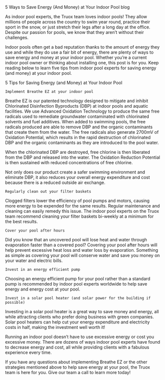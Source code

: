 5 Ways to Save Energy (And Money) at Your Indoor Pool
blog

As indoor pool experts, the Truox team loves indoor pools! They allow millions of people across the country to swim year round, practice their sport in the snow, or just stretch their legs after a long day at the office. Despite our passion for pools, we know that they aren’t without their challenges.

Indoor pools often get a bad reputation thanks to the amount of energy they use and while they do use a fair bit of energy, there are plenty of ways to save energy and money at your indoor pool. Whether you’re a current indoor pool owner or thinking about installing one, this post is for you. Keep reading below to learn five tips from indoor pool experts for saving energy (and money) at your indoor pool.

5 Tips for Saving Energy (and Money) at Your Indoor Pool

    Implement Breathe EZ at your indoor pool

Breathe EZ is our patented technology designed to mitigate and inhibit Chlorinated Disinfection Byproducts (DBP) at indoor pools and aquatic facilities. We use Advanced Oxidation Technology to produce the same free radicals used to remediate groundwater contaminated with chlorinated solvents and fuel additives. When added to swimming pools, the free radicals produced are able to remove DBP and the organic contaminants that create them from the water. The free radicals also generate 2700mV of Oxidation Potential, which results in the rapid destruction of chlorinated DBP and the organic contaminants as they are introduced to the pool water.

When the chlorinated DBP are destroyed, free chlorine is then liberated from the DBP and released into the water. The Oxidation Reduction Potential is then sustained with reduced concentrations of free chlorine.

Not only does our product create a safer swimming environment and eliminate DBP, it also reduces your overall energy expenditure and cost because there is a reduced outside air exchange.

    Regularly clean out your filter baskets

Clogged filters lower the efficiency of pool pumps and motors, causing more energy to be expended for the same results. Regular maintenance and cleaning can easily remedy this issue. The indoor pool experts on the Truox team recommend cleaning your filter baskets bi-weekly at a minimum for the best results.

    Cover your pool after hours

Did you know that an uncovered pool will lose heat and water through evaporation faster than a covered pool? Covering your pool after hours will help prevent excessive heat loss and water loss by evaporation. Something as simple as covering your pool will conserve water and save you money on your water and electric bills.

    Invest in an energy efficient pump

Choosing an energy efficient pump for your pool rather than a standard pump is recommended by indoor pool experts worldwide to help save energy and energy cost at your pool.

    Invest in a solar pool heater (and solar power for the building if possible)

Investing in a solar pool heater is a great way to save money and energy, all while attracting clients who prefer doing business with green companies. Solar pool heaters can help cut your energy expenditure and electricity costs in half, making the investment well worth it!

Running an indoor pool doesn’t have to use excessive energy or cost you excessive money. There are dozens of ways indoor pool experts have found to decrease energy and cost, all while providing clients with a fabulous experience every time.

If you have any questions about implementing Breathe EZ or the other strategies mentioned above to help save energy at your pool, the Truox team is here for you. Give our team a call to learn more today!
